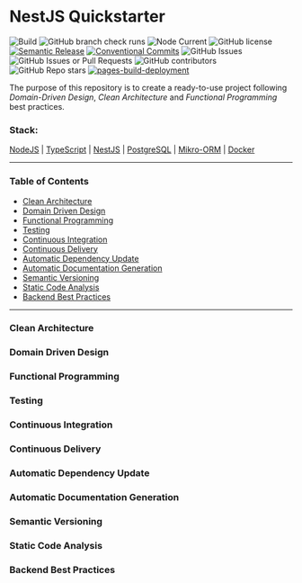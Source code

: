 # NestJS Quickstarter

![Build](https://github.com/andrea-acampora/nestjs-ddd-quickstarter/actions/workflows/build.yml/badge.svg)
![GitHub branch check runs](https://img.shields.io/github/check-runs/andrea-acampora/nestjs-ddd-quickstarter/main)
![Node Current](https://img.shields.io/node/v/%40nestjs%2Fcore)
![GitHub license](https://img.shields.io/badge/license-MIT-blue.svg)
[![Semantic Release](https://img.shields.io/badge/semantic--release-angular-e10079?logo=semantic-release)](https://github.com/semantic-release/semantic-release/tree/master)
[![Conventional Commits](https://img.shields.io/badge/Conventional%20Commits-1.0.0-%23FE5196?logo=conventionalcommits&logoColor=white)](https://conventionalcommits.org)
![GitHub Issues](https://img.shields.io/github/issues-raw/andrea-acampora/nestjs-ddd-quickstarter?style=flat)
![GitHub Issues or Pull Requests](https://img.shields.io/github/issues-pr/andrea-acampora/nestjs-ddd-quickstarter?style=flat&color=cyan)
![GitHub contributors](https://img.shields.io/github/contributors/andrea-acampora/nestjs-ddd-quickstarter?color=orange)
![GitHub Repo stars](https://img.shields.io/github/stars/andrea-acampora/nestjs-ddd-quickstarter?style=flat&color=yellow)
[![pages-build-deployment](https://github.com/andrea-acampora/nestjs-ddd-quickstarter/actions/workflows/pages/pages-build-deployment/badge.svg)](https://github.com/andrea-acampora/nestjs-ddd-quickstarter/actions/workflows/pages/pages-build-deployment)



The purpose of this repository is to create a ready-to-use project following _Domain-Driven Design_, _Clean Architecture_ and _Functional Programming_ best practices.


### Stack:
[NodeJS](https://nodejs.org/en/) | [TypeScript](https://www.typescriptlang.org/) | [NestJS](https://nestjs.com/) | [PostgreSQL](https://www.postgresql.org/) | [Mikro-ORM](https://mikro-orm.io/) | [Docker](https://www.docker.com/)

---
### Table of Contents
- [Clean Architecture](#clean-architecture)
- [Domain Driven Design](#domain-driven-design)
- [Functional Programming](#functional-programming)
- [Testing](#testing)
- [Continuous Integration](#continuous-integration)
- [Continuous Delivery](#continuous-delivery)
- [Automatic Dependency Update](#automatic-dependency-update)
- [Automatic Documentation Generation](#automatic-documentation-generation)
- [Semantic Versioning](#semantic-versioning)
- [Static Code Analysis](#static-code-analysis)
- [Backend Best Practices](#backend-best-practices)

---

### Clean Architecture
### Domain Driven Design
### Functional Programming
### Testing
### Continuous Integration
### Continuous Delivery
### Automatic Dependency Update
### Automatic Documentation Generation
### Semantic Versioning
### Static Code Analysis
### Backend Best Practices
